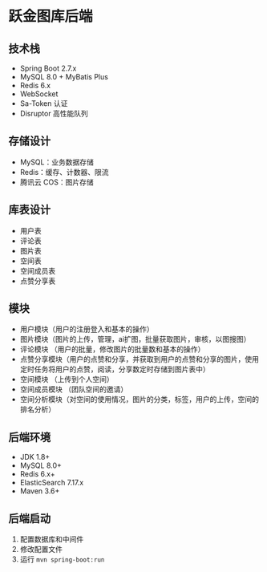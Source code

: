 # 跃金图库后端

## 技术栈

- Spring Boot 2.7.x
- MySQL 8.0 + MyBatis Plus
- Redis 6.x
- WebSocket
- Sa-Token 认证
- Disruptor 高性能队列

## 存储设计

- MySQL：业务数据存储
- Redis：缓存、计数器、限流
- 腾讯云 COS：图片存储

## 库表设计

- 用户表
- 评论表
- 图片表
- 空间表
- 空间成员表
- 点赞分享表

## 模块

- 用户模块（用户的注册登入和基本的操作）
- 图片模块（图片的上传，管理，ai扩图，批量获取图片，审核，以图搜图）
- 评论模块 （用户的批量，修改图片的批量数和基本的操作）
- 点赞分享模块（用户的点赞和分享，并获取到用户的点赞和分享的图片，使用定时任务将用户的点赞，阅读，分享数定时存储到图片表中）
- 空间模块 （上传到个人空间）
- 空间成员模块 （团队空间的邀请）
- 空间分析模块（对空间的使用情况，图片的分类，标签，用户的上传，空间的排名分析）

## 后端环境

- JDK 1.8+
- MySQL 8.0+
- Redis 6.x+
- ElasticSearch 7.17.x
- Maven 3.6+

## 后端启动

1. 配置数据库和中间件
2. 修改配置文件
3. 运行 `mvn spring-boot:run`
